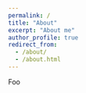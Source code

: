 ```yaml
---
permalink: /
title: "About"
excerpt: "About me"
author_profile: true
redirect_from:
  - /about/
  - /about.html
---
```


Foo
